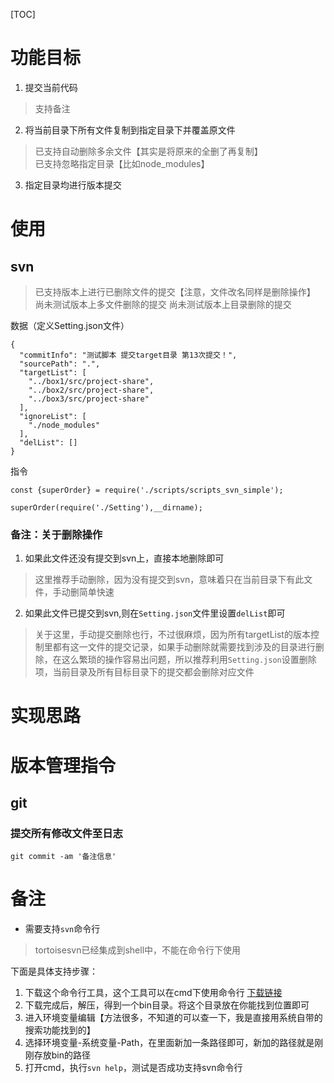 [TOC]

# 功能目标
1. 提交当前代码
> 支持备注
2. 将当前目录下所有文件复制到指定目录下并覆盖原文件
> 已支持自动删除多余文件【其实是将原来的全删了再复制】<br/>
> 已支持忽略指定目录【比如node_modules】
3. 指定目录均进行版本提交

# 使用
## svn
> 已支持版本上进行已删除文件的提交【注意，文件改名同样是删除操作】
> 尚未测试版本上多文件删除的提交
> 尚未测试版本上目录删除的提交

数据（定义Setting.json文件）
```
{
  "commitInfo": "测试脚本 提交target目录 第13次提交！",
  "sourcePath": ".",
  "targetList": [
    "../box1/src/project-share",
    "../box2/src/project-share",
    "../box3/src/project-share"
  ],
  "ignoreList": [
    "./node_modules"
  ],
  "delList": []
}
```

指令
```
const {superOrder} = require('./scripts/scripts_svn_simple');

superOrder(require('./Setting'),__dirname);
```

### 备注：关于删除操作
1. 如果此文件还没有提交到svn上，直接本地删除即可
> 这里推荐手动删除，因为没有提交到svn，意味着只在当前目录下有此文件，手动删简单快速

2. 如果此文件已提交到svn,则在`Setting.json`文件里设置`delList`即可
> 关于这里，手动提交删除也行，不过很麻烦，因为所有targetList的版本控制里都有这一文件的提交记录，如果手动删除就需要找到涉及的目录进行删除，在这么繁琐的操作容易出问题，所以推荐利用`Setting.json`设置删除项，当前目录及所有目标目录下的提交都会删除对应文件

# 实现思路

# 版本管理指令
## git
### 提交所有修改文件至日志
`git commit -am '备注信息'`

# 备注
- 需要支持`svn`命令行
> tortoisesvn已经集成到shell中，不能在命令行下使用

下面是具体支持步骤：
1. 下载这个命令行工具，这个工具可以在cmd下使用命令行 [下载链接](https://www.visualsvn.com/downloads/)
2. 下载完成后，解压，得到一个bin目录。将这个目录放在你能找到位置即可
3. 进入环境变量编辑【方法很多，不知道的可以查一下，我是直接用系统自带的搜索功能找到的】
4. 选择环境变量-系统变量-Path，在里面新加一条路径即可，新加的路径就是刚刚存放bin的路径
5. 打开cmd，执行`svn help`，测试是否成功支持svn命令行
